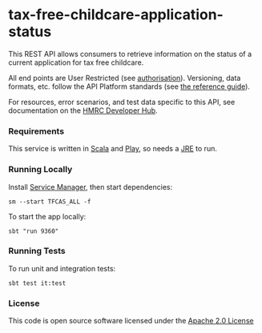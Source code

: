 # tax-free-childcare-application-status

This REST API allows consumers to retrieve information on the status of a current application for tax free childcare.

All end points are User Restricted (see [authorisation](https://developer.service.hmrc.gov.uk/api-documentation/docs/authorisation)). Versioning, data formats, etc. follow the API Platform standards (see [the reference guide](https://developer.service.hmrc.gov.uk/api-documentation/docs/reference-guide)).

For resources, error scenarios, and test data specific to this API, see documentation on the [HMRC Developer Hub](https://developer.service.hmrc.gov.uk/api-documentation/docs/api).


### Requirements

This service is written in [Scala](http://www.scala-lang.org/) and [Play](http://playframework.com/), so needs a [JRE](http://www.oracle.com/technetwork/java/javase/overview/index.html) to run.


### Running Locally

Install [Service Manager](https://github.com/hmrc/service-manager), then start dependencies:

    sm --start TFCAS_ALL -f

To start the app locally:

    sbt "run 9360"

### Running Tests

To run unit and integration tests:

    sbt test it:test


### License

This code is open source software licensed under the [Apache 2.0 License]("http://www.apache.org/licenses/LICENSE-2.0.html")